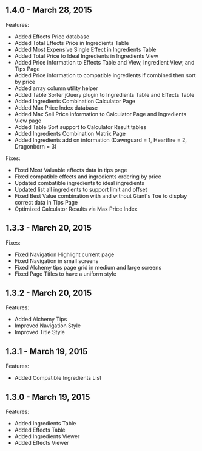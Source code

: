 ## 1.4.0 - March 28, 2015

Features:

- Added Effects Price database
- Added Total Effects Price in Ingredients Table
- Added Most Expensive Single Effect in Ingredients Table
- Added Total Price to Ideal Ingredients in Ingredients View
- Added Price information to Effects Table and View, Ingredient View, and Tips Page
- Added Price information to compatible ingredients if combined then sort by price
- Added array column utility helper
- Added Table Sorter jQuery plugin to Ingredients Table and Effects Table
- Added Ingredients Combination Calculator Page
- Added Max Price Index database
- Added Max Sell Price information to Calculator Page and Ingredients View page
- Added Table Sort support to Calculator Result tables
- Added Ingredients Combination Matrix Page
- Added Ingredients add on information (Dawnguard = 1, Heartfire = 2, Dragonborn = 3)

Fixes:

- Fixed Most Valuable effects data in tips page
- Fixed compatible effects and ingredients ordering by price
- Updated combatible ingredients to ideal ingredients
- Updated list all ingredients to support limit and offset
- Fixed Best Value combination with and without Giant's Toe to display correct data in Tips Page
- Optimized Calculator Results via Max Price Index

## 1.3.3 - March 20, 2015

Fixes:

- Fixed Navigation Highlight current page
- Fixed Navigation in small screens
- Fixed Alchemy tips page grid in medium and large screens
- Fixed Page Titles to have a uniform style

## 1.3.2 - March 20, 2015

Features:

- Added Alchemy Tips
- Improved Navigation Style
- Improved Title Style

## 1.3.1 - March 19, 2015

Features:

- Added Compatible Ingredients List

## 1.3.0 - March 19, 2015

Features:

- Added Ingredients Table
- Added Effects Table
- Added Ingredients Viewer
- Added Effects Viewer